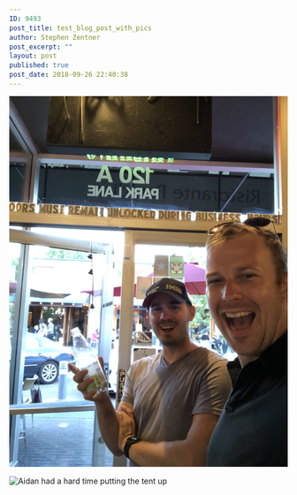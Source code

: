 ```yaml
---
ID: 9493
post_title: test_blog_post_with_pics
author: Stephen Zentner
post_excerpt: ""
layout: post
published: true
post_date: 2018-09-26 22:40:38
---
```



![Summertime, and the living's easy](https://github.com/sdzentner/blog_test/raw/master/pics/Summertime_sm.jpg)

![Aidan had a hard time putting the tent up](https://github.com/sdzentner/blog_test/raw/master/pics/Camping2.JPG)